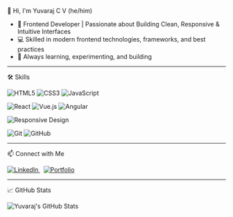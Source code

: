   👋 Hi, I'm Yuvaraj C V (he/him)

- 🚀 Frontend Developer | Passionate about Building Clean, Responsive & Intuitive Interfaces
- 💻 Skilled in modern frontend technologies, frameworks, and best practices
- 🎨 Always learning, experimenting, and building

----

🛠️ Skills

<p align="left">
  <img src="https://img.shields.io/badge/-E34F26?style=for-the-badge&logo=html5&logoColor=white" alt="HTML5" />
  <img src="https://img.shields.io/badge/-1572B6?style=for-the-badge&logo=css3&logoColor=white" alt="CSS3" />
  <img src="https://img.shields.io/badge/-F7DF1E?style=for-the-badge&logo=javascript&logoColor=black" alt="JavaScript" />
</p>
<p align="left">
  <img src="https://img.shields.io/badge/-20232A?style=for-the-badge&logo=react&logoColor=61DAFB" alt="React" />
  <img src="https://img.shields.io/badge/-4FC08D?style=for-the-badge&logo=vue.js&logoColor=white" alt="Vue.js" />
  <img src="https://img.shields.io/badge/-DD0031?style=for-the-badge&logo=angular&logoColor=white" alt="Angular" />
</p>
<p align="left">
  <img src="https://img.shields.io/badge/-2196F3?style=for-the-badge&logo=responsive&logoColor=white" alt="Responsive Design" />
</p>
<p align="left">
   <img src="https://img.shields.io/badge/-F05032?style=for-the-badge&logo=git&logoColor=white" alt="Git" />
  <img src="https://img.shields.io/badge/-181717?style=for-the-badge&logo=github&logoColor=white" alt="GitHub" />
</p>

----

📫 Connect with Me

<a href="https://www.linkedin.com/in/yuvaraj-c-v-01ba77213" target="_blank">
  <img src="https://img.shields.io/badge/LinkedIn-0077B5?style=for-the-badge&logo=linkedin&logoColor=white" alt="LinkedIn">
</a>
&nbsp;
<a href="https://yuvarajcv.netlify.app" target="_blank">
  <img src="https://img.shields.io/badge/Portfolio-222222?style=for-the-badge&logo=About.me&logoColor=white" alt="Portfolio">
</a>

----

📈 GitHub Stats

![Yuvaraj's GitHub Stats](https://github-readme-stats.vercel.app/api?username=Yuvaraj987&show_icons=true&theme=radical)
